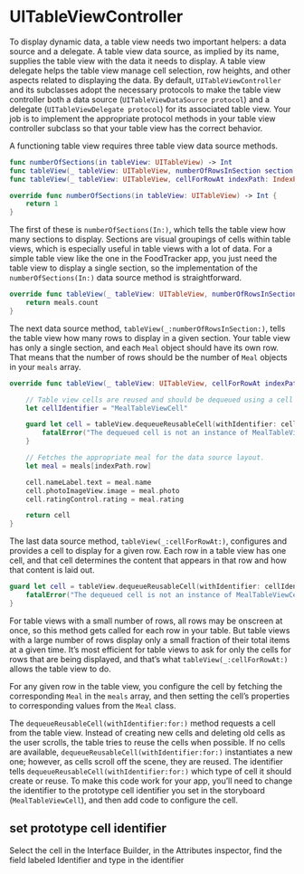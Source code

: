 #  UITableViewController

To display dynamic data, a table view needs two important helpers: a data source and a delegate. A table view data source, as implied by its name, supplies the table view with the data it needs to display. A table view delegate helps the table view manage cell selection, row heights, and other aspects related to displaying the data. By default, `UITableViewController` and its subclasses adopt the necessary protocols to make the table view controller both a data source (`UITableViewDataSource protocol`) and a delegate (`UITableViewDelegate protocol`) for its associated table view. Your job is to implement the appropriate protocol methods in your table view controller subclass so that your table view has the correct behavior.

A functioning table view requires three table view data source methods.

```swift
func numberOfSections(in tableView: UITableView) -> Int
func tableView(_ tableView: UITableView, numberOfRowsInSection section: Int) -> Int
func tableView(_ tableView: UITableView, cellForRowAt indexPath: IndexPath) -> UITableViewCell
```

```swift
override func numberOfSections(in tableView: UITableView) -> Int {
    return 1
}
```

The first of these is `numberOfSections(In:)`, which tells the table view how many sections to display. Sections are visual groupings of cells within table views, which is especially useful in table views with a lot of data. For a simple table view like the one in the FoodTracker app, you just need the table view to display a single section, so the implementation of the `numberOfSections(In:)` data source method is straightforward.

```swift
override func tableView(_ tableView: UITableView, numberOfRowsInSection section: Int) -> Int {
    return meals.count
}
```

The next data source method, `tableView(_:numberOfRowsInSection:)`, tells the table view how many rows to display in a given section. Your table view has only a single section, and each `Meal` object should have its own row. That means that the number of rows should be the number of `Meal` objects in your `meals` array.

```swift
override func tableView(_ tableView: UITableView, cellForRowAt indexPath: IndexPath) -> UITableViewCell {

    // Table view cells are reused and should be dequeued using a cell identifier.
    let cellIdentifier = "MealTableViewCell"

    guard let cell = tableView.dequeueReusableCell(withIdentifier: cellIdentifier, for: indexPath) as? MealTableViewCell  else {
        fatalError("The dequeued cell is not an instance of MealTableViewCell.")
    }

    // Fetches the appropriate meal for the data source layout.
    let meal = meals[indexPath.row]

    cell.nameLabel.text = meal.name
    cell.photoImageView.image = meal.photo
    cell.ratingControl.rating = meal.rating

    return cell
}
```

The last data source method, `tableView(_:cellForRowAt:)`, configures and provides a cell to display for a given row. Each row in a table view has one cell, and that cell determines the content that appears in that row and how that content is laid out.

```swift
guard let cell = tableView.dequeueReusableCell(withIdentifier: cellIdentifier, for: indexPath) as? MealTableViewCell  else {
    fatalError("The dequeued cell is not an instance of MealTableViewCell.")
}
```

For table views with a small number of rows, all rows may be onscreen at once, so this method gets called for each row in your table. But table views with a large number of rows display only a small fraction of their total items at a given time. It’s most efficient for table views to ask for only the cells for rows that are being displayed, and that’s what `tableView(_:cellForRowAt:)` allows the table view to do.

For any given row in the table view, you configure the cell by fetching the corresponding `Meal` in the `meals` array, and then setting the cell’s properties to corresponding values from the `Meal` class.

The `dequeueReusableCell(withIdentifier:for:)` method requests a cell from the table view. Instead of creating new cells and deleting old cells as the user scrolls, the table tries to reuse the cells when possible. If no cells are available, `dequeueReusableCell(withIdentifier:for:)` instantiates a new one; however, as cells scroll off the scene, they are reused. The identifier tells `dequeueReusableCell(withIdentifier:for:)` which type of cell it should create or reuse.
To make this code work for your app, you’ll need to change the identifier to the prototype cell identifier you set in the storyboard (`MealTableViewCell`), and then add code to configure the cell.

## set prototype cell identifier

Select the cell in the Interface Builder, in the Attributes inspector, find the field labeled Identifier and type in the identifier

